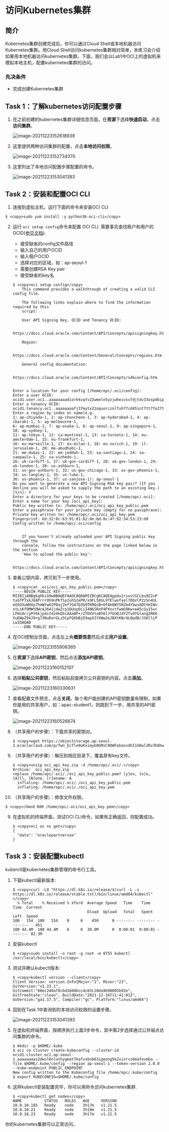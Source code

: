 # 访问Kubernetes集群

## 简介

Kubernetes集群创建完成后，你可以通过Cloud Shell或本地机器访问Kubernetes集群。用Cloud Shell访问kubernetes集群相对简单，本练习会介绍如果用本地机器访问kubernetes集群。下面，我们会以Lab1中OCI上的虚拟机来模拟本地主机，配置kubernetes集群的访问。

### 先决条件
- 完成创建Kubernetes集群



## Task 1：了解kubernetes访问配置步骤

1. 在之前创建的kubernetes集群详细信息页面，在**资源**下选择**快速启动**，点击**访问集群**。

    ![image-20211223152618939](images/image-20211223152618939.png)

2. 这里提供两种访问集群的配置，点击**本地访问权限**。

    ![image-20211223152734370](images/image-20211223152734370.png)

3. 这里列出了本地访问配置步骤配置的命令。

    ![image-20211223153041393](images/image-20211223153041393.png)

    

## Task 2：安装和配置OCI CLI

1. 连接到虚拟主机，运行下面的命令来安装OCI CLI

```
$ <copy>sudo yum install -y python36-oci-cli</copy>
```




2. 运行 `oci setup config`命令来配置 OCI CLI. 需要事先查找租户和用户的OCID([参见文档](https://docs.oracle.com/en-us/iaas/Content/API/Concepts/apisigningkey.htm#five)). 

   - 接受缺省的config文件路径
   - 输入自己的用户OCID
   - 输入租户OCID
   - 选择对应的区域，如：ap-seoul-1
   - 需要创建RSA Key pair
   - 接受缺省的key名

   ```
   $ <copy>oci setup config</copy>
       This command provides a walkthrough of creating a valid CLI config file.
   
       The following links explain where to find the information required by this
       script:
   
       User API Signing Key, OCID and Tenancy OCID:
   
           https://docs.cloud.oracle.com/Content/API/Concepts/apisigningkey.htm#Other
   
       Region:
   
           https://docs.cloud.oracle.com/Content/General/Concepts/regions.htm
   
       General config documentation:
   
           https://docs.cloud.oracle.com/Content/API/Concepts/sdkconfig.htm
   
   
   Enter a location for your config [/home/opc/.oci/config]: 
   Enter a user OCID: ocid1.user.oc1..aaaaaaaadiorkkvqtv22wmeln5yzjwheivsv7djtdv33ospdbipgppgazs4q
   Enter a tenancy OCID: ocid1.tenancy.oc1..aaaaaaaafj37mytx22oquorcznlfuh77cd45int7tt7fo27tuejsfqbybzrq
   Enter a region by index or name(e.g.
   1: ap-chiyoda-1, 2: ap-chuncheon-1, 3: ap-hyderabad-1, 4: ap-ibaraki-1, 5: ap-melbourne-1,
   6: ap-mumbai-1, 7: ap-osaka-1, 8: ap-seoul-1, 9: ap-singapore-1, 10: ap-sydney-1,
   11: ap-tokyo-1, 12: ca-montreal-1, 13: ca-toronto-1, 14: eu-amsterdam-1, 15: eu-frankfurt-1,
   16: eu-marseille-1, 17: eu-milan-1, 18: eu-zurich-1, 19: il-jerusalem-1, 20: me-abudhabi-1,
   21: me-dubai-1, 22: me-jeddah-1, 23: sa-santiago-1, 24: sa-saopaulo-1, 25: sa-vinhedo-1,
   26: uk-cardiff-1, 27: uk-gov-cardiff-1, 28: uk-gov-london-1, 29: uk-london-1, 30: us-ashburn-1,
   31: us-gov-ashburn-1, 32: us-gov-chicago-1, 33: us-gov-phoenix-1, 34: us-langley-1, 35: us-luke-1,
   36: us-phoenix-1, 37: us-sanjose-1): ap-seoul-1
   Do you want to generate a new API Signing RSA key pair? (If you decline you will be asked to supply the path to an existing key.) [Y/n]: Y
   Enter a directory for your keys to be created [/home/opc/.oci]: 
   Enter a name for your key [oci_api_key]: 
   Public key written to: /home/opc/.oci/oci_api_key_public.pem
   Enter a passphrase for your private key (empty for no passphrase): 
   Private key written to: /home/opc/.oci/oci_api_key.pem
   Fingerprint: 6d:32:0c:63:91:01:82:8e:bd:8c:4f:92:34:53:23:d9
   Config written to /home/opc/.oci/config
   
   
       If you haven't already uploaded your API Signing public key through the
       console, follow the instructions on the page linked below in the section
       'How to upload the public key':
   
           https://docs.cloud.oracle.com/Content/API/Concepts/apisigningkey.htm#How2
   
   ```

3. 查看公钥内容，拷贝到下一步使用。

   ```
   $ <copy>cat .oci/oci_api_key_public.pem</copy> 
   -----BEGIN PUBLIC KEY-----
   MIIBIjANBgkqhkiG9w0BAQEFAAOCAQ8AMIIBCgKCAQEAppdx2rsxvCGCLbu9Z2xP
   txGfP7xkJ68PrrrOh9nPKfSy2uhS2ePR/x9FL58GL9TElwofyel7DbVlPZzSn4UL
   eG5OXuWHXp7hmWtw6IP0aj2ef7G47D3G9TKMQiB+OfAk8WY5H2b4Ybws8QtVHINs
   xtLsKfOMWtDWcAJ64JjdwZrp1DUnpOiiI4N6SRnP4PXnvtfwmG9Kw+eA5cGy15vc
   LFHsOc/yPY6kjp4ctdz4kQScAAa8P+/ZTOXVto0h6lJfGUQJdYZTvOYGlangIRK6
   VuEWpZ94J9+g73NuRorGLz5CpFQXbBjE9apXIYXWw2eJBXtKN/4L0pdB/JSKllLP
   LwIDAQAB
   -----END PUBLIC KEY-----
   ```

4. 在OCI控制台页面，点击左上角**概要信息**然后点击**用户设置**。

   ![image-20211223155906365](images/image-20211223155906365.png)

5. 在**资源**下选择**API密钥**，然后点击**添加API密钥**。

   ![image-20211223160152107](images/image-20211223160152107.png)

6. 选择**粘贴公共密钥**，然后粘贴前面拷贝公共密钥的内容。点击**添加**。

   ![image-20211223160330631](images/image-20211223160330631.png)

7. 查看配置文件预览，点击**关闭**。每个用户能创建的API密钥数量有限制，如果你是用的共享用户，如：apac-student1，则跳到下一步，用共享的API密钥。

   ![image-20211223160526674](images/image-20211223160526674.png)

8. （共享用户的步骤）：下载共享的密钥对。

   ```
   $ <copy>wget https://objectstorage.ap-seoul-1.oraclecloud.com/p/fwn_EcTle9oKximyb0GMsC98WFebonvdhI1GKwl2Rv3h8hwk7BDtRHJM_rL7wOxk/n/oraclepartnersas/b/ADWLab/o/oci_api_key.zip</copy>
   ```

   

9. （共享用户的步骤）：解压到相应目录下，覆盖原有key文件。

   ```
   $ <copy>unzip oci_api_key.zip -d /home/opc/.oci/.</copy>
   Archive:  oci_api_key.zip
   replace /home/opc/.oci/./oci_api_key_public.pem? [y]es, [n]o, [A]ll, [N]one, [r]ename: A
     inflating: /home/opc/.oci/./oci_api_key_public.pem  
     inflating: /home/opc/.oci/./oci_api_key.pem 
   ```

   

10. （共享用户的步骤）：修改文件权限。

   ```
   $ <copy>chmod 600 /home/opc/.oci/oci_api_key.pem</copy>
   ```

   

9. 在虚拟机的终端界面，测试OCI CLI命令，如果有正确返回，则配置成功。

   ```
   $ <copy>oci os ns get</copy>
   {
     "data": "oraclepartnersas"
   }
   ```



## Task 3：安装配置kubectl

kuberctl是kubernetes集群管理的命令行工具。

1. 下载kubectl最新版本:

   ```
   $ <copy>curl -LO "https://dl.k8s.io/release/$(curl -L -s https://dl.k8s.io/release/stable.txt)/bin/linux/amd64/kubectl"</copy>
     % Total    % Received % Xferd  Average Speed   Time    Time     Time  Current
                                    Dload  Upload   Total   Spent    Left  Speed
   100   154  100   154    0     0    450      0 --:--:-- --:--:-- --:--:--   451
   100 44.4M  100 44.4M    0     0  30.0M      0  0:00:01  0:00:01 --:--:-- 82.3M
   
   ```

2. 安装kubectl

   ```
   $ <copy>sudo install -o root -g root -m 0755 kubectl /usr/local/bin/kubectl</copy>
   ```

   

3. 测试并确认kubectl版本:

   ```
   $ <copy>kubectl version --client</copy>
   Client Version: version.Info{Major:"1", Minor:"23", GitVersion:"v1.23.1", GitCommit:"86ec240af8cbd1b60bcc4c03c20da9b98005b92e", GitTreeState:"clean", BuildDate:"2021-12-16T11:41:01Z", GoVersion:"go1.17.5", Compiler:"gc", Platform:"linux/amd64"}
   ```

   

6. 回到在Task 1中查询到的本地访问权限的设置步骤。

   ![image-20211223153041393](images/image-20211223153041393.png)

7. 在虚拟机终端界面，按顺序执行上面3步命令，其中第2步选择通过公共端点访问集群的命令。

   ```
   $ mkdir -p $HOME/.kube
   $ oci ce cluster create-kubeconfig --cluster-id ocid1.cluster.oc1.ap-seoul-1.aaaaaaaas2dwul6nluthygmat7kafvsbnb63igeong5k2xixrcz6mafovmba --file $HOME/.kube/config --region ap-seoul-1 --token-version 2.0.0  --kube-endpoint PUBLIC_ENDPOINT
   New config written to the Kubeconfig file /home/opc/.kube/config
   $ export KUBECONFIG=$HOME/.kube/config
   ```
   
   
   
9. 这样kubectl安装配置完毕，你可以用命令访问kubernetes集群.

   ```
   $ <copy>kubectl get nodes</copy>
   NAME          STATUS   ROLES   AGE     VERSION
   10.0.10.185   Ready    node    3h17m   v1.21.5
   10.0.10.21    Ready    node    3h18m   v1.21.5
   10.0.10.23    Ready    node    3h17m   v1.21.5
   ```

你的kubernetes集群可以正常访问。

   